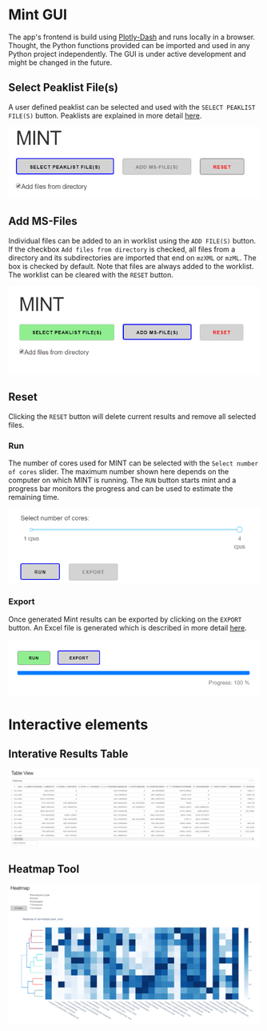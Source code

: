 # Mint GUI
The app's frontend is build using [Plotly-Dash](https://plot.ly/dash/) and runs locally in a browser. Thought, the Python functions provided can be imported and used in any Python project independently. The GUI is under active development and might be changed in the future.

## Select Peaklist File(s)
A user defined peaklist can be selected and used with the `SELECT PEAKLIST FILE(S)` button. Peaklists are explained in more detail [here](index.md#peaklists).

![No files selected](./image/no-files-selected.png "No files selected")


## Add MS-Files
Individual files can be added to an in worklist using the `ADD FILE(S)` button. If the checkbox `Add files from directory` is checked, all files from a directory and its subdirectories are imported that end on `mzXML` or `mzML`. The box is checked by default. Note that files are always added to the worklist. The worklist can be cleared with the `RESET` button.

![Peaklist-file selected](./image/peakfile-selected.png "Peaklist-file selected")


## Reset
Clicking the `RESET` button will delete current results and remove all selected files.


### Run
The number of cores used for MINT can be selected with the `Select number of cores` slider. The maximum number shown here depends on the computer on which MINT is running. The `RUN` button starts mint and a progress bar monitors the progress and can be used to estimate the remaining time.

![Select number of CPUs](./image/cpu-select.png "Select number of CPUs")


### Export
Once generated Mint results can be exported by clicking on the `EXPORT` button. An Excel file is generated which is described in more detail [here](python.md#export).

![Ready to export results](./image/run-done-export-ready.png "Ready to export results")


# Interactive elements

## Interative Results Table
![Interactive Results Table](./image/interactive-table.png "Interactive Results Table")

## Heatmap Tool
![Interactive Heatmap"](./image/heatmap.png "Interactive Heatmap")


